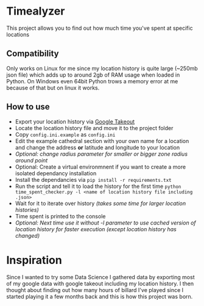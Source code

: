 # Timealyzer
This project allows you to find out how much time you've spent at specific locations

## Compatibility
Only works on Linux for me since my location history is quite large (~250mb json file) which adds up to around 2gb of RAM usage when loaded in Python.
On Windows even 64bit Python trows a memory error at me because of that but on linux it works.

## How to use
* Export your location history via [Google Takeout](https://takeout.google.com/settings/takeout)
* Locate the location history file and move it to the project folder
* Copy `config.ini.example` as `config.ini`
* Edit the example cathedral section with your own name for a location and change the address **or** latitude and longitude to your location
* _Optional: change radius parameter for smaller or bigger zone radius around point_
* Optional: Create a virtual environmnent if you want to create a more isolated dependancy installation
* Install the dependancies via `pip install -r requirements.txt`
* Run the script and tell it to load the history for the first time `python time_spent_checker.py -l <name of location history file including .json>`
* Wait for it to iterate over history _(takes some time for larger location histories)_
* Time spent is printed to the console
* _Optional: Next time use it without -l parameter to use cached version of location history for faster execution (except location history has changed)_

# Inspiration
Since I wanted to try some Data Science I gathered data by exporting most of my google data with google takeout including my location history.
I then thought about finding out how many hours of billard I've played since I started playing it a few months back and this is how this project was born.
